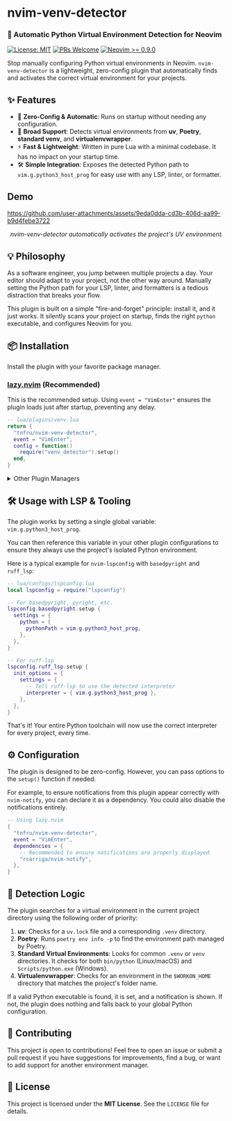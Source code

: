 # nvim-venv-detector

### 🐍 Automatic Python Virtual Environment Detection for Neovim

[![License: MIT](https://img.shields.io/badge/License-MIT-blue.svg)](https://opensource.org/licenses/MIT)
[![PRs Welcome](https://img.shields.io/badge/PRs-welcome-brightgreen.svg?style=flat-square)](http://makeapullrequest.com)
[![Neovim >= 0.9.0](https://img.shields.io/badge/Neovim-≥%200.9.0-blueviolet.svg)](https://github.com/neovim/neovim)

Stop manually configuring Python virtual environments in Neovim. `nvim-venv-detector` is a lightweight, zero-config plugin that automatically finds and activates the correct virtual environment for your projects.

## ✨ Features

* 🚀 **Zero-Config & Automatic**: Runs on startup without needing any configuration.
* 🐍 **Broad Support**: Detects virtual environments from **uv**, **Poetry**, **standard venv**, and **virtualenvwrapper**.
* ⚡️ **Fast & Lightweight**: Written in pure Lua with a minimal codebase. It has no impact on your startup time.
* 🛠️ **Simple Integration**: Exposes the detected Python path to `vim.g.python3_host_prog` for easy use with any LSP, linter, or formatter.

## Demo

https://github.com/user-attachments/assets/9eda0dda-cd3b-406d-aa99-b9d4febe3722

*<p align="center">nvim-venv-detector automatically activates the project's UV environment.</p>*

## 💡 Philosophy

As a software engineer, you jump between multiple projects a day. Your editor should adapt to your project, not the other way around. Manually setting the Python path for your LSP, linter, and formatters is a tedious distraction that breaks your flow.

This plugin is built on a simple "fire-and-forget" principle: install it, and it just works. It silently scans your project on startup, finds the right `python` executable, and configures Neovim for you.


## 📦 Installation

Install the plugin with your favorite package manager.

### [lazy.nvim](https://github.com/folke/lazy.nvim) (Recommended)

This is the recommended setup. Using `event = "VimEnter"` ensures the plugin loads just after startup, preventing any delay.

```lua
-- lua/plugins/venv.lua
return {
  "tnfru/nvim-venv-detector",
  event = "VimEnter",
  config = function()
    require("venv_detector").setup()
  end,
}
```

<details>
<summary>Other Plugin Managers</summary>

### [packer.nvim](https://github.com/wbthomason/packer.nvim)

```lua
use {
  "tnfru/nvim-venv-detector",
  config = function()
    require("venv_detector").setup()
  end,
}
```

### [vim-plug](https://github.com/junegunn/vim-plug)

```vim
Plug 'tnfru/nvim-venv-detector'

" Call setup in your init.lua or via a lua heredoc
lua << EOF
require("venv_detector").setup()
EOF
```

</details>

## 🛠️ Usage with LSP & Tooling

The plugin works by setting a single global variable: `vim.g.python3_host_prog`.

You can then reference this variable in your other plugin configurations to ensure they always use the project's isolated Python environment.

Here is a typical example for `nvim-lspconfig` with `basedpyright` and `ruff_lsp`:

```lua
-- lua/configs/lspconfig.lua
local lspconfig = require("lspconfig")

-- For basedpyright, pyright, etc.
lspconfig.basedpyright.setup {
  settings = {
    python = {
      pythonPath = vim.g.python3_host_prog,
    },
  },
}

-- For ruff-lsp
lspconfig.ruff_lsp.setup {
  init_options = {
    settings = {
      -- Tell ruff-lsp to use the detected interpreter
      interpreter = { vim.g.python3_host_prog },
    },
  },
}
```

That's it! Your entire Python toolchain will now use the correct interpreter for every project, every time.

## ⚙️ Configuration

The plugin is designed to be zero-config. However, you can pass options to the `setup()` function if needed.

For example, to ensure notifications from this plugin appear correctly with `nvim-notify`, you can declare it as a dependency. You could also disable the notifications entirely.

```lua
-- Using lazy.nvim
{
  "tnfru/nvim-venv-detector",
  event = "VimEnter",
  dependencies = {
    -- Recommended to ensure notifications are properly displayed
    "rcarriga/nvim-notify",
  },
}
```

## 🔬 Detection Logic

The plugin searches for a virtual environment in the current project directory using the following order of priority:

1.  **uv**: Checks for a `uv.lock` file and a corresponding `.venv` directory.
2.  **Poetry**: Runs `poetry env info -p` to find the environment path managed by Poetry.
3.  **Standard Virtual Environments**: Looks for common `.venv` or `venv` directories. It checks for both `bin/python` (Linux/macOS) and `Scripts/python.exe` (Windows).
4.  **Virtualenvwrapper**: Checks for an environment in the `$WORKON_HOME` directory that matches the project's folder name.

If a valid Python executable is found, it is set, and a notification is shown. If not, the plugin does nothing and falls back to your global Python configuration.


## 🙏 Contributing

This project is open to contributions! Feel free to open an issue or submit a pull request if you have suggestions for improvements, find a bug, or want to add support for another environment manager.

## 📄 License

This project is licensed under the **MIT License**. See the `LICENSE` file for details.
